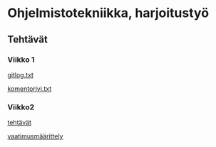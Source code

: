 # Ohjelmistotekniikka, harjoitustyö

## Tehtävät

### Viikko 1

[gitlog.txt](https://github.com/roni-b/ohjelmistotekniikka/blob/main/laskarit/viikko1/gitlog.txt)

[komentorivi.txt](https://github.com/roni-b/ohjelmistotekniikka/blob/main/laskarit/viikko1/komentorivi.txt)

### Viikko2 
[tehtävät](https://github.com/roni-b/ohjelmistotekniikka/tree/main/laskarit/viikko2)

[vaatimusmäärittely](https://github.com/roni-b/ohjelmistotekniikka/blob/main/dokumentaatio/vaatimusmaarittely.md)
